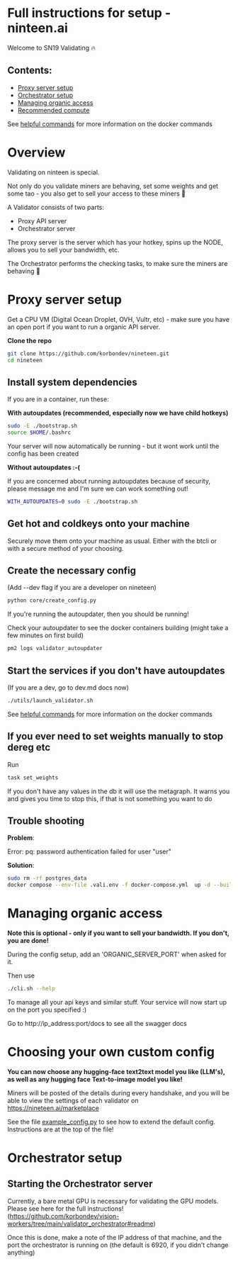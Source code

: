 # Full instructions for setup - ninteen.ai

Welcome to SN19 Validating 🔥

## Contents:

- [Proxy server setup](#proxy-server-setup)
- [Orchestrator setup](#orchestrator-setup)
- [Managing organic access](#managing-organic-access)
- [Recommended compute](./recommended-compute)

See [helpful commands](./helpful-commands.md) for more information on the docker commands

# Overview

Validating on ninteen is special.

Not only do you validate miners are behaving, set some weights and get some tao - you also get to sell your access to these miners 🤩

A Validator consists of two parts:

- Proxy API server
- Orchestrator server

The proxy server is the server which has your hotkey, spins up the NODE, allows you to sell your bandwidth, etc.

The Orchestrator performs the checking tasks, to make sure the miners are behaving 🫡

# Proxy server setup

Get a CPU VM (Digital Ocean Droplet, OVH, Vultr, etc) - make sure you have an open port if you want to run a organic API server.

**Clone the repo**

```bash
git clone https://github.com/korbondev/nineteen.git
cd nineteen
```

## Install system dependencies

If you are in a container, run these:

**With autoupdates (recommended, especially now we have child hotkeys)**

```bash
sudo -E ./bootstrap.sh
source $HOME/.bashrc
```

Your server will now automatically be running - but it wont work until the config has been created

**Without autoupdates :-(**

If you are concerned about running autoupdates because of security, please message me and I'm sure we can work something out!

```bash
WITH_AUTOUPDATES=0 sudo -E ./bootstrap.sh
```

## Get hot and coldkeys onto your machine

Securely move them onto your machine as usual. Either with the btcli or with a secure method of your choosing.

## Create the necessary config

(Add --dev flag if you are a developer on nineteen)

```bash
python core/create_config.py
```

If you're running the autoupdater, then you should be running!

Check your autoupdater to see the docker containers building (might take a few minutes on first build)

```bash
pm2 logs validator_autoupdater
```

## Start the services if you don't have autoupdates

(If you are a dev, go to dev.md docs now)

```bash
./utils/launch_validator.sh
```

See [helpful commands](./helpful-commands.md) for more information on the docker commands

## If you ever need to set weights manually to stop dereg etc

Run

```bash
task set_weights
```

If you don't have any values in the db it will use the metagraph. It warns you and gives you time to stop this, if that is not something you want to do

## Trouble shooting

**Problem**:

Error: pq: password authentication failed for user "user"

**Solution**:

```bash
sudo rm -rf postgres_data
docker compose --env-file .vali.env -f docker-compose.yml  up -d --build
```

# Managing organic access

**Note this is optional - only if you want to sell your bandwidth. If you don't, you are done!**

During the config setup, add an 'ORGANIC_SERVER_PORT' when asked for it.

Then use

```bash
./cli.sh --help
```

To manage all your api keys and similar stuff. Your service will now start up on the port you specified :)

Go to http://ip_address:port/docs to see all the swagger docs

# Choosing your own custom config

**You can now choose any hugging-face text2text model you like (LLM's), as well as any hugging face Text-to-image model you like!**

Miners will be posted of the details during every handshake, and you will be able to view the settings of each validator on https://nineteen.ai/marketplace

See the file [example_config.py](../core/example_config.py) to see how to extend the default config. Instructions are
at the top of the file!

# Orchestrator setup

## Starting the Orchestrator server

Currently, a bare metal GPU is necessary for validating the GPU models. Please see here for the full instructions!(https://github.com/korbondev/vision-workers/tree/main/validator_orchestrator#readme)

Once this is done, make a note of the IP address of that machine, and the port the orchestrator is running on (the default is 6920, if you didn't change anything)
